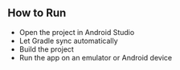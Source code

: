 ## How to Run

- Open the project in Android Studio
- Let Gradle sync automatically
- Build the project
- Run the app on an emulator or Android device
